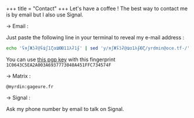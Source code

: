 +++
title = "Contact"
+++
Let's have a coffee ! The best way to contact me is by email but I also use Signal.

&rarr; Email : 

Just paste the following line in your terminal to reveal my e-mail address :  

```bash
echo 'ʢяʃЖʖʡ@ʢʥʃ1ζɑʥЮЮ11λʡ1ʄ' | sed 'y/яʃЖʢʖʡ@ʥɑ1λʄЮζ/yrdmin@oce.tf-/'
```

You can use [this pgp key](../pgp/public.txt) with this fingerprint `1C0643C5EA2A003A6937773040A451FFC734574F`

&rarr; Matrix :

`@myrdin:gageure.fr`

&rarr; Signal :

Ask my phone number by email to talk on Signal.

